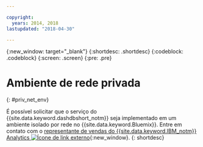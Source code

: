 ```yaml
---

copyright:
  years: 2014, 2018
lastupdated: "2018-04-30"

---
```


<!-- Attribute definitions --> 
{:new_window: target="_blank"}
{:shortdesc: .shortdesc}
{:codeblock: .codeblock}
{:screen: .screen}
{:pre: .pre}

# Ambiente de rede privada
{: #priv_net_env}

É possível solicitar que o serviço do {{site.data.keyword.dashdbshort_notm}} seja implementado em um ambiente isolado por
rede no {{site.data.keyword.Bluemix}}. Entre em contato com o [representante de vendas do {{site.data.keyword.IBM_notm}} Analytics ![Ícone de link externo](../../icons/launch-glyph.svg "Ícone de link externo")](https://www.ibm.com/connect/ibm/us/en/?lnk=fcw){:new_window}.
{: shortdesc}
